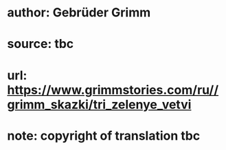 # author: Gebrüder Grimm
# source: tbc
# url: https://www.grimmstories.com/ru//grimm_skazki/tri_zelenye_vetvi
# note: copyright of translation tbc


